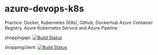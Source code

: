 # azure-devops-k8s
Practice: 
Docker, Kubernetes (K8s), Github, Dockerhub
Azure Container Registry, Azure Kubernetes Service and Azure Pipeline

shoppingapi: [![Build Status](https://dev.azure.com/huyngodev/shopping/_apis/build/status/shoppingapi-pipeline?branchName=main)](https://dev.azure.com/huyngodev/shopping/_build/latest?definitionId=3&branchName=main)


shoppingclient: [![Build Status](https://dev.azure.com/huyngodev/shopping/_apis/build/status/shoppingclient-pipeline?branchName=main)](https://dev.azure.com/huyngodev/shopping/_build/latest?definitionId=4&branchName=main)
